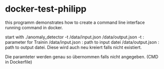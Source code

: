 # docker-test-philipp

this programm demonstrates how to create a command line interface running command in docker.

start with ./anomaly_detector -t /data/input.json /data/output.json
-t : parameter for Trainin
/data/input.json : path to input datei
/data/output.json : path to output datei. Diese wird auch neu kreiert falls nicht existiert.

Die paramteter werden genau so übernommen falls nicht angegeben. (CMD in Dockerfile)

